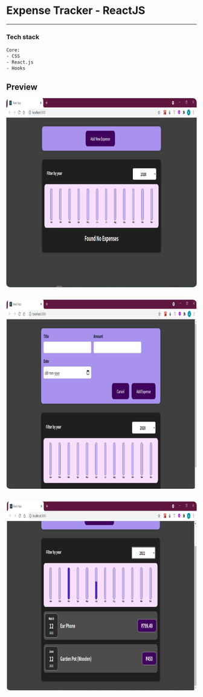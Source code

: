 # Expense Tracker - ReactJS 

---


### Tech stack

```
Core:
- CSS
- React.js
- Hooks

```


## Preview

<img src="/Preview 1.png" height="500" style="border-radius:10px;margin-bottom:1rem;" /><br>

<img src="/Preview 2.png" height="500" style="border-radius:10px;margin-bottom:1rem;" /><br>

<img src="/Preview 3.PNG" height="500" style="border-radius:10px;margin-bottom:1rem;" />
